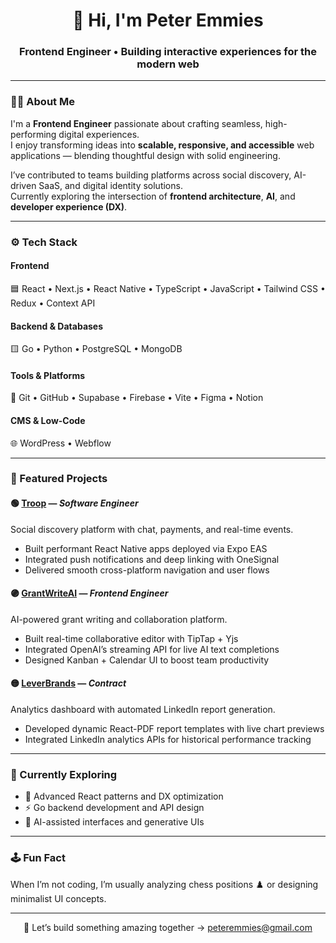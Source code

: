 <h1 align="center">👋 Hi, I'm Peter Emmies</h1>
<h3 align="center">Frontend Engineer • Building interactive experiences for the modern web</h3>

<!-- <p align="center">
  <a href="https://petemz.netlify.com" target="_blank">🌐 Portfolio</a> •
  <a href="https://twitter.com/petemz_" target="_blank">🐦 Twitter</a> •
  <a href="https://instagram.com/petemz" target="_blank">📸 Instagram</a>
</p> -->

---

### 🧑‍💻 About Me  
I'm a **Frontend Engineer** passionate about crafting seamless, high-performing digital experiences.  
I enjoy transforming ideas into **scalable, responsive, and accessible** web applications — blending thoughtful design with solid engineering.  

I’ve contributed to teams building platforms across social discovery, AI-driven SaaS, and digital identity solutions.  
Currently exploring the intersection of **frontend architecture**, **AI**, and **developer experience (DX)**.

---

### ⚙️ Tech Stack  
#### Frontend  
🟦 React • Next.js • React Native • TypeScript • JavaScript • Tailwind CSS • Redux • Context API  

#### Backend & Databases  
🟨 Go • Python • PostgreSQL • MongoDB  

#### Tools & Platforms  
🧰 Git • GitHub • Supabase • Firebase • Vite • Figma • Notion  

#### CMS & Low-Code  
🌐 WordPress • Webflow  

---

### 🚀 Featured Projects  

#### 🟢 [Troop](https://troop.fm) — *Software Engineer*  
Social discovery platform with chat, payments, and real-time events.  
- Built performant React Native apps deployed via Expo EAS  
- Integrated push notifications and deep linking with OneSignal  
- Delivered smooth cross-platform navigation and user flows  

#### 🟣 [GrantWriteAI](https://grantwriteai.com) — *Frontend Engineer*  
AI-powered grant writing and collaboration platform.  
- Built real-time collaborative editor with TipTap + Yjs  
- Integrated OpenAI’s streaming API for live AI text completions  
- Designed Kanban + Calendar UI to boost team productivity  

#### 🟡 [LeverBrands](https://leverbrands.com) — *Contract*  
Analytics dashboard with automated LinkedIn report generation.  
- Developed dynamic React-PDF report templates with live chart previews  
- Integrated LinkedIn analytics APIs for historical performance tracking  

---

### 🧩 Currently Exploring  
- 🧠 Advanced React patterns and DX optimization  
- ⚡ Go backend development and API design  
- 🧬 AI-assisted interfaces and generative UIs  

---

### 🕹️ Fun Fact  
When I’m not coding, I’m usually analyzing chess positions ♟️ or designing minimalist UI concepts.  

---

<p align="center">💬 Let’s build something amazing together → <a href="mailto:peteremmies@gmail.com">peteremmies@gmail.com</a></p>
